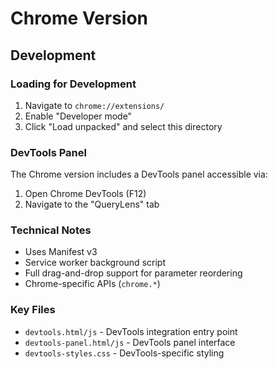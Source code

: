 # Chrome Version

## Development

### Loading for Development
1. Navigate to `chrome://extensions/`
2. Enable "Developer mode"
3. Click "Load unpacked" and select this directory

### DevTools Panel
The Chrome version includes a DevTools panel accessible via:
1. Open Chrome DevTools (F12)
2. Navigate to the "QueryLens" tab

### Technical Notes
- Uses Manifest v3
- Service worker background script
- Full drag-and-drop support for parameter reordering
- Chrome-specific APIs (`chrome.*`)

### Key Files
- `devtools.html/js` - DevTools integration entry point
- `devtools-panel.html/js` - DevTools panel interface
- `devtools-styles.css` - DevTools-specific styling
